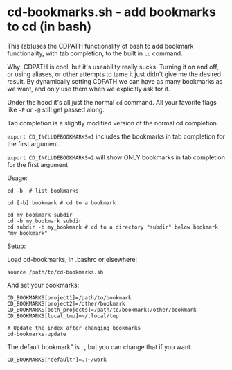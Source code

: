 # cd-bookmarks.sh - add bookmarks to cd (in bash)

This (ab)uses the CDPATH functionality of bash to add bookmark functionality,
with tab completion, to the built in `cd` command.

Why: CDPATH is cool, but it's useability really sucks.  Turning it on and off,
or using aliases, or other attempts to tame it just didn't give me the desired
result.  By dynamically setting CDPATH we can have as many bookmarks as we want,
and only use them when we explicitly ask for it.

Under the hood it's all just the normal `cd` command.  All your favorite flags
like `-P` or `-@` still get passed along.

Tab completion is a slightly modified version of the normal cd completion.

`export CD_INCLUDEBOOKMARKS=1` includes the bookmarks in tab completion for the
first argument.

`export CD_INCLUDEBOOKMARKS=2` will show ONLY bookmarks in tab completion for
the first argument

Usage:

    cd -b  # list bookmarks

    cd [-b] bookmark # cd to a bookmark

	cd my_bookmark subdir
    cd -b my_bookmark subdir
	cd subdir -b my_bookmark # cd to a directory "subdir" below bookmark "my_bookmark"


Setup:

Load cd-bookmarks, in .bashrc or elsewhere:

    source /path/to/cd-bookmarks.sh

And set your bookmarks:


    CD_BOOKMARKS[project1]=/path/to/bookmark
    CD_BOOKMARKS[project2]=/other/bookmark
    CD_BOOKMARKS[both_projects]=/path/to/bookmark:/other/bookmark
	CD_BOOKMARKS[local_tmp]=~/.local/tmp

	# Update the index after changing bookmarks
    cd-bookmarks-update

The default bookmark" is `.`, but you can change that if you want.

    CD_BOOKMARKS["default"]=.:~/work
